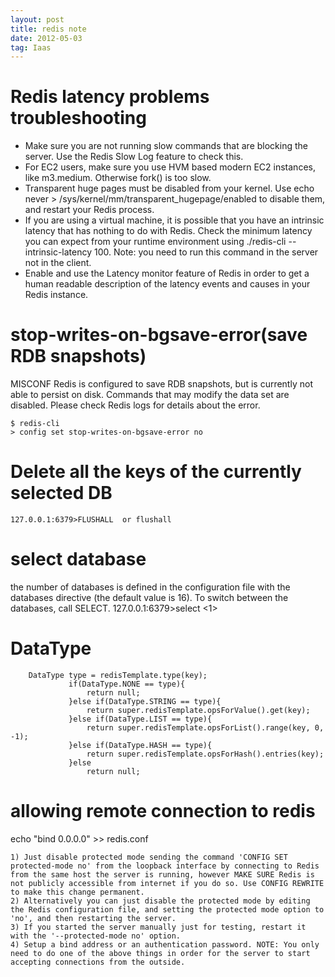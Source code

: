```yaml
---
layout: post
title: redis note
date: 2012-05-03
tag: Iaas
---
```


# Redis latency problems troubleshooting


- Make sure you are not running slow commands that are blocking the server. Use the Redis Slow Log feature to check this.
- For EC2 users, make sure you use HVM based modern EC2 instances, like m3.medium. Otherwise fork() is too slow.
- Transparent huge pages must be disabled from your kernel. Use echo never > /sys/kernel/mm/transparent_hugepage/enabled to disable them, and restart your Redis process.
- If you are using a virtual machine, it is possible that you have an intrinsic latency that has nothing to do with Redis. Check the minimum latency you can expect from your runtime environment using ./redis-cli --intrinsic-latency 100. Note: you need to run this command in the server not in the client.
- Enable and use the Latency monitor feature of Redis in order to get a human readable description of the latency events and causes in your Redis instance.


# stop-writes-on-bgsave-error(save RDB snapshots)

MISCONF Redis is configured to save RDB snapshots, but is currently not able to persist on disk. Commands that may modify the data set are disabled. Please check Redis logs for details about the error.
```
$ redis-cli
> config set stop-writes-on-bgsave-error no
```

# Delete all the keys of the currently selected DB
    127.0.0.1:6379>FLUSHALL  or flushall

# select database

the number of databases is defined in the configuration file with the databases directive (the default value is 16). To switch between the databases, call SELECT.
    127.0.0.1:6379>select <1>

# DataType
```
    DataType type = redisTemplate.type(key);
             if(DataType.NONE == type){
                 return null;
             }else if(DataType.STRING == type){
                 return super.redisTemplate.opsForValue().get(key);
             }else if(DataType.LIST == type){
                 return super.redisTemplate.opsForList().range(key, 0, -1);
             }else if(DataType.HASH == type){
                 return super.redisTemplate.opsForHash().entries(key);
             }else
                 return null;
```

# allowing remote connection to redis

echo "bind 0.0.0.0" >> redis.conf
```
1) Just disable protected mode sending the command 'CONFIG SET protected-mode no' from the loopback interface by connecting to Redis from the same host the server is running, however MAKE SURE Redis is not publicly accessible from internet if you do so. Use CONFIG REWRITE to make this change permanent.
2) Alternatively you can just disable the protected mode by editing the Redis configuration file, and setting the protected mode option to 'no', and then restarting the server.
3) If you started the server manually just for testing, restart it with the '--protected-mode no' option.
4) Setup a bind address or an authentication password. NOTE: You only need to do one of the above things in order for the server to start accepting connections from the outside.
```

